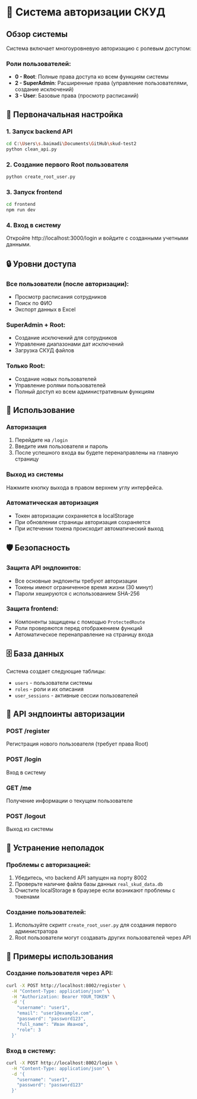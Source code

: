 # 🔐 Система авторизации СКУД

## Обзор системы

Система включает многоуровневую авторизацию с ролевым доступом:

### Роли пользователей:
- **0 - Root**: Полные права доступа ко всем функциям системы
- **2 - SuperAdmin**: Расширенные права (управление пользователями, создание исключений)
- **3 - User**: Базовые права (просмотр расписаний)

## 🚀 Первоначальная настройка

### 1. Запуск backend API
```bash
cd C:\Users\s.baimadi\Documents\GitHub\skud-test2
python clean_api.py
```

### 2. Создание первого Root пользователя
```bash
python create_root_user.py
```

### 3. Запуск frontend
```bash
cd frontend
npm run dev
```

### 4. Вход в систему
Откройте http://localhost:3000/login и войдите с созданными учетными данными.

## 🔒 Уровни доступа

### Все пользователи (после авторизации):
- Просмотр расписания сотрудников
- Поиск по ФИО
- Экспорт данных в Excel

### SuperAdmin + Root:
- Создание исключений для сотрудников
- Управление диапазонами дат исключений
- Загрузка СКУД файлов

### Только Root:
- Создание новых пользователей
- Управление ролями пользователей
- Полный доступ ко всем административным функциям

## 📱 Использование

### Авторизация
1. Перейдите на `/login`
2. Введите имя пользователя и пароль
3. После успешного входа вы будете перенаправлены на главную страницу

### Выход из системы
Нажмите кнопку выхода в правом верхнем углу интерфейса.

### Автоматическая авторизация
- Токен авторизации сохраняется в localStorage
- При обновлении страницы авторизация сохраняется
- При истечении токена происходит автоматический выход

## 🛡️ Безопасность

### Защита API эндпоинтов:
- Все основные эндпоинты требуют авторизации
- Токены имеют ограниченное время жизни (30 минут)
- Пароли хешируются с использованием SHA-256

### Защита frontend:
- Компоненты защищены с помощью `ProtectedRoute`
- Роли проверяются перед отображением функций
- Автоматическое перенаправление на страницу входа

## 🗄️ База данных

Система создает следующие таблицы:
- `users` - пользователи системы
- `roles` - роли и их описания
- `user_sessions` - активные сессии пользователей

## 🔧 API эндпоинты авторизации

### POST /register
Регистрация нового пользователя (требует права Root)

### POST /login
Вход в систему

### GET /me
Получение информации о текущем пользователе

### POST /logout
Выход из системы

## 🚨 Устранение неполадок

### Проблемы с авторизацией:
1. Убедитесь, что backend API запущен на порту 8002
2. Проверьте наличие файла базы данных `real_skud_data.db`
3. Очистите localStorage в браузере если возникают проблемы с токенами

### Создание пользователей:
1. Используйте скрипт `create_root_user.py` для создания первого администратора
2. Root пользователи могут создавать других пользователей через API

## 📝 Примеры использования

### Создание пользователя через API:
```bash
curl -X POST http://localhost:8002/register \
  -H "Content-Type: application/json" \
  -H "Authorization: Bearer YOUR_TOKEN" \
  -d '{
    "username": "user1",
    "email": "user1@example.com",
    "password": "password123",
    "full_name": "Иван Иванов",
    "role": 3
  }'
```

### Вход в систему:
```bash
curl -X POST http://localhost:8002/login \
  -H "Content-Type: application/json" \
  -d '{
    "username": "user1",
    "password": "password123"
  }'
```